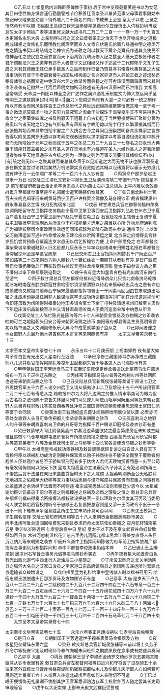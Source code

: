 <!-- { "loadSidebar": true } -->
　　○乙丑以  仁孝皇后内训赐群臣俾教于家初  后于宫中览观载籍著是书以为女范其目曰德性脩身慎言谨行勤励警戒节俭积善迁善崇圣训景贤范事父母事君事舅姑奉祭祀母仪睦亲慈幼逮下待外戚凡二十篇名曰内训书成未上至是  皇太子以进  上览之怆然命刊印以赐  书谕赵王高燧曰钦天监奏彗星见燕分尔宜谨慎出入伺察边境毋或怠忽太子少师姚广孝等进重修文献大成书凡二万二千二百一十一卷一万一千九百五本更赐名永乐大典  上亲制序以冠之其文曰昔者圣王之治天下也尽开物成务之道极裁成辅相之宜修礼乐而明教化阐理至而宣人文粤自伏羲氏始画八卦通神明之德类万物之情造书契以易结绳之治神农氏为耒耕之利以教天下黄帝尧舜氏作通其变使民不倦神而化之使民宜之垂衣裳而天下治禹叙九畴汤脩人纪之数圣人继天立极皆作者之君所谓制法兴王之道非有述于人者暨乎文武相继父作子述监于二代郁郁乎文孔子生周之末有其德而无其位承乎数圣人之后而制作已备乃赞易序书脩春秋集群圣之大成语事功则有贤于作者周衰接乎战国纵横捭阖之言兴家异道而人异论王者之迹熄矣迄秦有燔禁之祸而斯道中绝汉兴六艺之教渐传而典籍之存可考繇汉而唐繇唐而宋其制作沿袭盖有足徵然三代而后声明文物所可称述者无非曰汉唐宋而已洪维我  太祖高皇帝膺受  天命混一舆图以神圣之资广述作之奥兴造礼乐制度文为博大悠远同乎圣帝明王之道朕嗣承(洪)[鸿]基＜面力＞思缵述尚惟有大混一之时必有一统之制作所以齐政治而同风俗序百王之传总历代之典世远祀绵简编繁夥恒慨其难一至于考一事之微泛览莫周求一物之实穷力莫究譬之淘金于沙探珠于海戛戛乎其不可易得也乃命文学之臣纂集四库之书及购募天下遗籍上自古初迄于当世旁搜博采汇聚群分著为典奥以气者天地之始也有气斯有声有声斯有字故用韵以统字用字以繁事揭其纲而目必张振其始而末具举包括宇宙之广大统会古今之异同巨细粲然明备其余襍家之言亦皆得以附见盖网罗无遗以存考索使观者因韵以求字因字以考事自源徂流如射中鹄开卷而无所隐始于元年之秋而成于五年之冬总二万二千九百三十七卷名之曰永乐大典臣下请序其首盖尝论之未有圣人道在天地未有六经道在圣人六经作圣人之道著所谓道者弥纶乎天地贯通乎古今统之则为一理散之则为万事支流蔓衍其绪纷纭不(以)[有]统之则无以一之聚其散而兼总其条贯于以见斯道之大而无物不该也朕深潜圣道志在斯文盖尝讨论其旨矣然万机浩繁实资观览姑述其概以冠诸篇将以垂示无穷庶几或有禆于万一云尔赐广孝等二千一百六十九人钞有差
　　○丙寅命户部岁给赵王禄米一万石  设交阯三江清化又安新平顺化五卫及演州南靖二守御千户所  夜彗星不见  前军都督府都督佥事史勇卒勇肃县人初为燕山右护卫总旗从  上平内难以勇敢善战累升至都督佥事至是卒礼部闻命遣官赐祭仍恤其家
　　○丁卯云南北胜州土官百夫长杨克郎牙旧来朝贡马西宁卫百户许祥贡金佛像及马各赐钞币  裁省福建泉州府永春县县丞主簿  夜月犯鬼宿东北星
　　○戊辰  敕甘肃总兵官左都督何福曰尔奏欲调凤阳留守左卫指挥使苏楷赴宁夏中卫掌卫事西安后卫指挥刘弘赴甘州右卫宁夏百户葛复赴西宁卫宁夏卫副千户赵礼宁夏左屯卫百  石宽赴凉州卫领骑士复调宁夏右屯卫镇抚李真理刑悉从所言尔于将校能量才选用之果当朕心所  升杭州府通判陈广为福建按察司佥事改两淮盐运司同知祝琼为交阯布政司右参议  通州卫时  上以淮安河南漕运皆至通州特命增设左卫建仓庾以贮所漕运之粟  北京保定府博野县言往岁民饥尝贷预备仓粟而连岁水患无以偿乞折输钞为便  上命户部悉免之  右军都督佥事柴秉诚卒秉诚鞑靼人旧名伦都儿灰永乐三年率众自塔滩来归赐姓名授右军都督佥事俾居凉州至是卒遣官赐祭
　　○己巳交州右卫土官指挥同知陈封千户阮正百户宋如路等二十员来朝贡方物人赐钞八十锭纻丝衣一袭赐其从者钞有差  是日广西按察司佥事杨廉劾启广西布政司右参议吴翔往龙州受民货贿  皇太子曰参议方岳之臣不廉何以率下命都察院追鞫之
　　○庚午夜有星大如盏青白色有光出南河东南行至游气
　　○丙子敕甘肃总兵官左都督何福曰近得降虏朵儿只言北虏备挤马乾粮期冰冻时南寇东胜亦欲寇甘肃哈密尔湏坚壁清野以待若来慎毋轻出兵击之虑有诈也戒慎戒慎又敕福曰前命西宁侯宋晟选都指挥领骑士一千同卖马回回由甘肃取道出哈密之北觇虏动静晟任用非人致谋泄露卒无成功所遣都指挥刘广犹在沙漠逡巡视命可令即还毋致为虏所得时福奏边地田多请令军士下余丁屯种及请运凉州旧粮至甘肃俟下年运庄浪巩昌新粮至凉州又请甘肃盐场听商人于黄河迤南籴粮中纳悉从所言
　　○戊寅交阯土人陈纻陈光祉陈涔等六十七人来朝贡金银器及方物赐之钞币袭衣  哈剌可兰之地鞑靼头目安台等来朝贡马赐之钞币  南阳等府郏县等县生员高明等言初以楷书选之入文渊阁修永乐大典今书成愿就学国子监从之
　　○己卯问者速之地女直野人头目乃他木男吉察兀木哥秃等来朝赐赉有差
　　太宗文皇帝实录卷七十三


太宗至孝文皇帝实录卷七十四
　　永乐五年十二月庚辰朔  上视南郊牲  夜有星大如鸡子青白色有光出丈人星南行至近浊
　　○辛巳净修三藏国师耳亦赤净戒三藏国师八儿思并鞑官指挥梁顺礼等凉州卫副都纲失昝十等各遣人贡马赐钞币有差
　　○甲申朝鲜国王李芳远贡马三千疋至辽东敕保定侯孟善遣送北京苑马命户部运绢布一万五千疋往辽东酬之
　　○丙戌密卫指挥马马火者等及哈剌火州等处回回也速等来朝贡马赐之钞币
　　○己丑交阯总兵官新城侯张辅等奏请于原设七卫之外再拨官军五千六百人设交州后卫又请从镇夷谅山二卫及增设十五千户所该用官军二万二千七百有奇悉从之  赐敕报曰尔为大将凡边阃之务推人情审事势可为即为但为古名将之法也赐十忽鲁失林里河列门河恁速儿阿敏山呕罕河阮里河等处来朝女直野人头目喜程哥散儿答答及西番等处净修三藏国师所遣朝贡使臣思思南土官田仁凯等宴于会同馆
　　○庚寅汝南王有勋妃盛氏薨讣闻赐祭给明器仪仗以葬  必里赤河等处女直野人头目可鲁佟把都儿孛朵赤等来朝赐之钞币
　　○壬辰喜刺乌之地野人的升哥等来朝置喜刺乌卫命的升哥等为指挥千百户赐诰印冠带及袭衣钞币有差
　　○癸巳敕镇守大同江阴侯吴高曰尔奏沿边草盛欲焚之最当第虑旁近未知或生疑怪且巡徼军马仓卒难避屯堡房舍将有所损须预报之使备  西番蒙光长官司长官阿都从等遣其弟者千八等及金筑抚司土官上马桥等十四长官各遣使贡马赐之钞币等物
　　○甲午以  太祖高皇帝戒敕功臣铁榜及敕旨颁赐武臣复谕之曰自昔人君有天下皆赖将臣以靖祸乱功成治定则期共保富贵以贻子孙然往往不能保全而至于覆败者何哉盖人臣处高位者易至于骄纵冒刑宪者多于怙终人君代天理物赏善罚恶一出至公苟有毫发偏徇则何以服天下朕  皇考太祖高皇帝立法垂宪传子孙功臣有犯必训饬再三不悛然后寘于法虽在亲旧未尝曲贷当时天下之人咸谓  太祖英明刚断至公无私朕荷  天地祖宗之佑缵承大统卿等宣力事朕诚愿相与谨守宪度共保富贵而君臣之间事有难处盖盛满之余骄纵干法置而不问则违  祖宗成宪悉处以法则若朝廷少恩今以  太祖戒谕功臣训饬备录于前尔等遵之则福臻逆之将祸及必然之理敬之慎之  敕甘肃总兵官左都督何福曰得奏哈密指挥法都敕欲设把总官一员以理政务尔须度其可否及当委用何人朕尝敕哈密官校惟听令于忠顺王若复置把总官则是又添一王而政令不出于一令出不一则下难奉承争强竞胜乱所由生宜审熟计具可否以闻
　　○乙未沈王模第二子生赐名佶煃  交阯土官知府同彦翔等五十八人来朝贡金银器悉赐钞币袭衣
　　○丙申北虏阿鲁台遣回回哈费思来朝且奏求药命太医院使如奏赐之  夜月犯轩辕南第五星  癸卯以岁除近祭  仁孝皇后宫中自  皇妃  皇太子以下及在京文武官并命妇皆致祭如百日仪  木兴河忽剌温松花江忽吉里秃儿河阮兀都山黑龙江等处女直野人头目沉江纳儿等来朝赐之袭衣  甲辰升义勇中卫指挥同知陈敬为府军前卫指挥使湖广都指挥佥事谢凤为都指挥同知  命中军都督李谅致事仍给本俸
　　○乙巳通山王孟爚来朝  居凉州右军督佥事吴允诚等进马赐钞币袭衣
　　○丙午夜有星大如盏青白色有光出西北游气中西北行入近浊后三小星随之
　　○丁未设卫辉府之北关闸汤阴县之塌河大名县之艾家口浚县之李家道口东昌府馆陶县之南馆陶五递运所时营建北京运输者众故增设之
　　○戊申擢吴登为礼科给事中登钱塘人时以楷书召用云  哈密忠顺王脱脱遣头目那那贡马及方物赐钞币有差
　　○己酉享  太庙  是岁天下户九百八十二万二千九百十二赋税粮二千九百八十二万四千四百三十六石布帛一百三十万三千九百二十五疋丝绵二十六万二千四百一十五斤绵花绒四十四万六千六十九斤课钞一千四十九万五千九百三十一锭金五十两银一十五万九千二百六十八两铜二千七百一斤铁七万七千六百七十七斤铅三万六千六百六十六斤朱砂二千八十两海＜贝巴＞三万三千七百二十索茶一百九十七万二千一百三十四斤盐一百三十九万六千五百二十一引屯田子粒一千四百三十七万四千二百四十石马草七万二千八百四十束
　　太宗至孝文皇帝实录卷七十四


太宗至孝文皇帝实录卷七十五
　　永乐六年春正月庚戌朔以  仁孝皇后丧免朝贺
　　○是日立春
　　○朝鲜国王李芳远遣世子视奉表贡马金银器及方物
　　○夜水星犯垒壁阵东第六星
　　○癸丑  敕交趾总兵官新城侯张辅等曰前以将士久劳于外令尔等抚安平定及时班师今春气向暖未闻班师之期朕夙夜在念事或有妨速具奏闻
　　○乙卯亨  太庙
　　○丙辰  赐朝鲜王世子李禔织金绮罗文绮纱罗衣五袭赐其陪臣兼从钞币表里有差  敕甘肃总兵官左都督何福等曰近兴和守将言了见胡骑五十余往来塞外宜练士马谨斥堠昼夜堤防仍密察把都帖木儿及伦都儿灰所部人心如何若可用则选壮勇者五六十人或百人往迤北觇虏声息如何未亲附切不可遣
　　○丁巳以岷王梗慢侮无礼屡训不悛削其护卫官军悉调防边存军士校尉各百人随之罢其长史司审理等官
　　○戊午以大祀南郊  上御奉天殿文武群臣受誓戒
